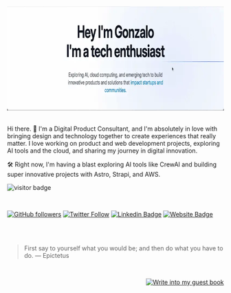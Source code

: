 <div align="center">
<img src="https://github.com/gonzaloalfaro/gonzaloalfaro/blob/main/final1a.webp" alt="eatsleepcode" width="800" height="242" />
</div>
<br/>

Hi there. 👋 I'm a Digital Product Consultant, and I'm absolutely in love with bringing design and technology together to create experiences that really matter. I love working on product and web development projects, exploring AI tools and the cloud, and sharing my journey in digital innovation.

🛠️ Right now, I'm having a blast exploring AI tools like CrewAI and building super innovative projects with Astro, Strapi, and AWS.




<p  align="left"><img src="https://visitor-badge.laobi.icu/badge?page_id=gonzaloalfaro" alt="visitor badge"/></p>
<br/>

[![GitHub followers](https://img.shields.io/github/followers/gonzaloalfaro?style=social)](https://www.github.com/gonzaloalfaro)
[![Twitter Follow](https://img.shields.io/twitter/follow/gonzaloalfarof?style=social)](https://www.x.com/gonzaloalfarof)
[![Linkedin Badge](https://img.shields.io/badge/-gonzaloalfaorf-blue?style=flat-square&logo=Linkedin&logoColor=white&link=https://www.linkedin.com/in/gonzaloalfarof/)](https://www.linkedin.com/in/gonzaloalfarof/)
[![Website Badge](https://img.shields.io/badge/-gonzaloalfaro.com-darkblue?style=flat-square&logo=Safari&logoColor=white&link=http://www.gonzaloalfaro.com)](https://www.gonzaloalfaro.com/)

<br/>
<br/>


> First say to yourself what you would be;
and then do what you have to do.
> — Epictetus


<div align="right">

<br/>  

[![Write into my guest book](https://img.shields.io/badge/-___%20%F0%9F%96%8B%20Write%20into%20my%20guest%20book-red?style=flat-round)](https://github.com/gonzaloalfaro/gonzaloalfaro/issues/new?template=Guestbook_entry.md&title=Adding+<username>+to+guestbook)
<br/>
